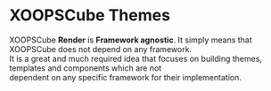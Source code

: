 # XOOPSCube Themes

XOOPSCube **Render** is **Framework agnostic**. It simply means that XOOPSCube does not depend on any framework.  
It is a great and much required idea that focuses on building themes, templates and components which are not  
dependent on any specific framework for their implementation.
